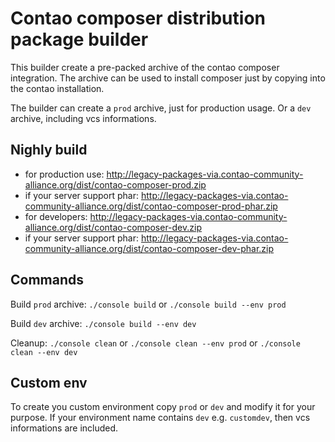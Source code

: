 Contao composer distribution package builder
============================================

This builder create a pre-packed archive of the contao composer integration.
The archive can be used to install composer just by copying into the contao installation.

The builder can create a `prod` archive, just for production usage.
Or a `dev` archive, including vcs informations.

Nighly build
------------

* for production use: http://legacy-packages-via.contao-community-alliance.org/dist/contao-composer-prod.zip
* if your server support phar: http://legacy-packages-via.contao-community-alliance.org/dist/contao-composer-prod-phar.zip
* for developers:  http://legacy-packages-via.contao-community-alliance.org/dist/contao-composer-dev.zip
* if your server support phar: http://legacy-packages-via.contao-community-alliance.org/dist/contao-composer-dev-phar.zip

Commands
--------

Build `prod` archive: `./console build` or `./console build --env prod`

Build `dev` archive: `./console build --env dev`

Cleanup: `./console clean` or `./console clean --env prod` or `./console clean --env dev`

Custom env
----------

To create you custom environment copy `prod` or `dev` and modify it for your purpose.
If your environment name contains `dev` e.g. `customdev`, then vcs informations are included.
